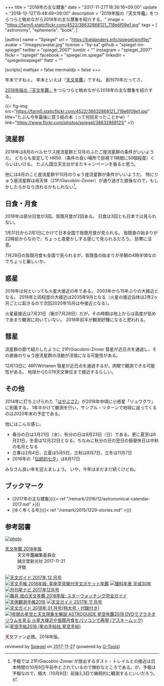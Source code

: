 +++
title = "2018年の主な暦象"
date =  "2017-11-27T18:36:16+09:00"
update = "2018-12-12T15:48:49+09:00"
description = "2018年版の『天文年鑑』をつらつらと眺めながら2018年の主な暦象を紹介する。"
image = "https://farm5.staticflickr.com/4522/38632868121_718e6f09e1.jpg"
tags = [
  "astronomy",
  "ephemeris",
  "book",
]

[author]
  name      = "Spiegel"
  url       = "https://baldanders.info/spiegel/profile/"
  avatar    = "/images/avatar.jpg"
  license   = "by-sa"
  github    = "spiegel-im-spiegel"
  twitter   = "spiegel_2007"
  tumblr    = ""
  instagram = "spiegel_2007"
  flickr    = "spiegel"
  facebook  = "spiegel.im.spiegel"
  linkedin  = "spiegelimspiegel"
  flattr    = ""

[scripts]
  mathjax = false
  mermaidjs = false
+++

年末ですねぇ。
年末といえば『[天文年鑑](https://www.amazon.co.jp/exec/obidos/ASIN/4416717407/baldandersinf-22/ "天文年鑑 2018年版 | 天文年鑑編集委員会 |本 | 通販 | Amazon")』ですね。
創刊70年だってさ。

[2018年版の『天文年鑑』](https://www.amazon.co.jp/exec/obidos/ASIN/4416717407/baldandersinf-22/ "天文年鑑 2018年版 | 天文年鑑編集委員会 |本 | 通販 | Amazon")をつらつらと眺めながら2018年の主な暦象を紹介する。

{{< fig-img src="https://farm5.staticflickr.com/4522/38632868121_718e6f09e1.jpg" title="たぶん今年最後に買う紙の本（って何回言ったことかw）" link="https://www.flickr.com/photos/spiegel/38632868121/" >}}

## 流星群

2018年は8月のペルセウス座流星群と12月のふたご座流星群の条件がいいようだ。
どちらも安定して HR50 （条件の良い場所で目視で1時間に50個程度）くらいはいける。
たぶん国立天文台がまたキャンペーンを張ると思う。

他には4月のこと座流星群や10月のりゅう座流星群が条件がいいようだ。
特にりゅう座流星群は母天体（21P/Giacobini-Zinner）が通り過ぎた直後なので，もしかしたらかなり流れるかもしれない[^rm1]。

[^rm1]: 予報では 21P/Giacobini-Zinner が放出するダスト・トレイルとの接近は日本時間の10月9日午前中とされているので微妙なところである。が，予報は予報なので，極大（10月9日）前後2,3日で継続的に観測するといいだろう。

## 日食・月食

2018年は部分日食が3回，皆既月食が2回ある。
日食は3回とも日本では見られない。

1月31日から2月1日にかけて日本全国で皆既月食が見られる。
皆既食の始まりが22時前からなので，ちょっと夜更かしする感じで見られるだろう。
防寒に注意。

7月28日の皆既月食も全国で見られるが，皆既食の始まりが早朝の4時半頃なのでちょっと厳しいか。

## 惑星

2018年は何といっても火星大接近の年である。
2003年から15年ぶりの大接近となる。
2018年と同程度の大接近は2035年9月となる（火星の接近自体は2年2ヶ月ごとに起きるので次回2020年10月は中接近となる）。

火星最接近は7月31日（衝が7月28日）だが，その時期は地上からは高度が低めであまり観測に向いていない。
2018年前半が観測好機になると思われる。

## 彗星

流星群の節で紹介したように 21P/Giacobini-Zinner 彗星が近日点を通過し，その直後のりゅう座流星群の活動が活発になる可能性がある。

12月13日に 46P/Wirtanen 彗星が近日点を通過するが，肉眼で観測できる可能性がある。
地球から0.078天文単位まで接近するらしい。

## その他

2014年に打ち上げられた「[はやぶさ2](http://www.jaxa.jp/projects/sat/hayabusa2/index_j.html)」が2018年中頃に小惑星「リュウグウ」に到着する。
1年半かけて観測を行い，サンプル・リターンで地球に返ってくるのは2020年末の予定である。

他にはこんな感じ。

- 春分の日は3月21日（水），秋分の日は9月23日（日）である。更に夏至は6月21日，冬至は12月22日となる。ちなみに秋分の日の翌日の振替休日は中秋の名月となる
- 立春は2月4日，立夏は5月5日，立秋は8月7日，立冬は11月7日
- 2018年の「[伝統的七夕](https://www.nao.ac.jp/faq/a0310.html "質問3-10）伝統的七夕について教えて | 国立天文台")」は8月17日

みなさん良い年を迎えましょう。
いや，今年はまだまだ続くけどね。

## ブックマーク

- [2017年の主な暦象]({{< ref "/remark/2016/12/astronomical-calendar-2017.md" >}})
- [ゆく年くる年]({{< ref "/remark/2015/1229-stories.md" >}})

## 参考図書

<div class="hreview" ><a class="item url" href="https://www.amazon.co.jp/exec/obidos/ASIN/4416717407/baldandersinf-22/"><img src="https://images-fe.ssl-images-amazon.com/images/I/41djzrlPeeL._SL160_.jpg" alt="photo" class="photo"  /></a><dl ><dt class="fn"><a class="item url" href="https://www.amazon.co.jp/exec/obidos/ASIN/4416717407/baldandersinf-22/">天文年鑑 2018年版</a></dt><dd>天文年鑑編集委員会 </dd><dd>誠文堂新光社 2017-11-21</dd><dd>評価<abbr class="rating" title="5"><img src="https://images-fe.ssl-images-amazon.com/images/G/01/detail/stars-5-0.gif" alt="" /></abbr> </dd></dl><p class="similar"><a href="https://www.amazon.co.jp/exec/obidos/ASIN/B075QQ253Z/baldandersinf-22/" target="_top"><img src="https://images-fe.ssl-images-amazon.com/images/P/B075QQ253Z.09._SCTHUMBZZZ_.jpg"  alt="天文ガイド 2017年 12 月号"  /></a> <a href="https://www.amazon.co.jp/exec/obidos/ASIN/4805209127/baldandersinf-22/" target="_top"><img src="https://images-fe.ssl-images-amazon.com/images/P/4805209127.09._SCTHUMBZZZ_.jpg"  alt="天文手帳 2018年版: 星座早見盤付天文ポケット年鑑"  /></a> <a href="https://www.amazon.co.jp/exec/obidos/ASIN/4621302175/baldandersinf-22/" target="_top"><img src="https://images-fe.ssl-images-amazon.com/images/P/4621302175.09._SCTHUMBZZZ_.jpg"  alt="理科年表 平成30年"  /></a> <a href="https://www.amazon.co.jp/exec/obidos/ASIN/B0766DYYZ3/baldandersinf-22/" target="_top"><img src="https://images-fe.ssl-images-amazon.com/images/P/B0766DYYZ3.09._SCTHUMBZZZ_.jpg"  alt="月刊星ナビ 2017年12月号"  /></a> <a href="https://www.amazon.co.jp/exec/obidos/ASIN/4416717091/baldandersinf-22/" target="_top"><img src="https://images-fe.ssl-images-amazon.com/images/P/4416717091.09._SCTHUMBZZZ_.jpg"  alt="藤井 旭の天文年鑑 2018年版: スターウォッチング完全ガイド"  /></a> <a href="https://www.amazon.co.jp/exec/obidos/ASIN/4774191531/baldandersinf-22/" target="_top"><img src="https://images-fe.ssl-images-amazon.com/images/P/4774191531.09._SCTHUMBZZZ_.jpg"  alt="天体観測手帳2018"  /></a> <a href="https://www.amazon.co.jp/exec/obidos/ASIN/B074WHDJNQ/baldandersinf-22/" target="_top"><img src="https://images-fe.ssl-images-amazon.com/images/P/B074WHDJNQ.09._SCTHUMBZZZ_.jpg"  alt="天文ガイド 2017年 11 月号"  /></a> <a href="https://www.amazon.co.jp/exec/obidos/ASIN/B076MG4V16/baldandersinf-22/" target="_top"><img src="https://images-fe.ssl-images-amazon.com/images/P/B076MG4V16.09._SCTHUMBZZZ_.jpg"  alt="天文ガイド 2018年 01 月号[特大号・付録付き]"  /></a> <a href="https://www.amazon.co.jp/exec/obidos/ASIN/4048997025/baldandersinf-22/" target="_top"><img src="https://images-fe.ssl-images-amazon.com/images/P/4048997025.09._SCTHUMBZZZ_.jpg"  alt="1年間の星空と天文現象を解説 ASTROGUIDE 星空年鑑2018 DVDでプラネタリウムを見る 火星大接近や皆既月食をパソコンで再現 (アスキームック)"  /></a> <a href="https://www.amazon.co.jp/exec/obidos/ASIN/4902450445/baldandersinf-22/" target="_top"><img src="https://images-fe.ssl-images-amazon.com/images/P/4902450445.09._SCTHUMBZZZ_.jpg"  alt="星空手帖2018 (星の手帖社 星空手帖)"  /></a> </p>
<p class="description">天文ファン必携。2018年版。</p>
<p class="gtools" >reviewed by <a href='#maker' class='reviewer'>Spiegel</a> on <abbr class="dtreviewed" title="2017-11-27">2017-11-27</abbr> (powered by <a href="http://www.goodpic.com/mt/aws/index.html" >G-Tools</a>)</p>
</div>

<!-- eof -->
